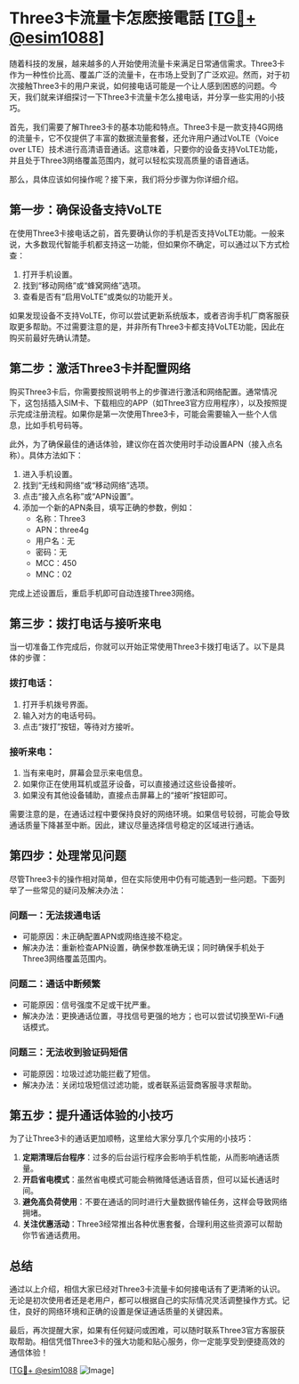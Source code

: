 # Three3卡流量卡怎麽接電話 [[TG💪+ @esim1088](https://t.me/s/esim1088)]

随着科技的发展，越来越多的人开始使用流量卡来满足日常通信需求。Three3卡作为一种性价比高、覆盖广泛的流量卡，在市场上受到了广泛欢迎。然而，对于初次接触Three3卡的用户来说，如何接电话可能是一个让人感到困惑的问题。今天，我们就来详细探讨一下Three3卡流量卡怎么接电话，并分享一些实用的小技巧。

首先，我们需要了解Three3卡的基本功能和特点。Three3卡是一款支持4G网络的流量卡，它不仅提供了丰富的数据流量套餐，还允许用户通过VoLTE（Voice over LTE）技术进行高清语音通话。这意味着，只要你的设备支持VoLTE功能，并且处于Three3网络覆盖范围内，就可以轻松实现高质量的语音通话。

那么，具体应该如何操作呢？接下来，我们将分步骤为你详细介绍。

## **第一步：确保设备支持VoLTE**

在使用Three3卡接电话之前，首先要确认你的手机是否支持VoLTE功能。一般来说，大多数现代智能手机都支持这一功能，但如果你不确定，可以通过以下方式检查：

1. 打开手机设置。
2. 找到“移动网络”或“蜂窝网络”选项。
3. 查看是否有“启用VoLTE”或类似的功能开关。

如果发现设备不支持VoLTE，你可以尝试更新系统版本，或者咨询手机厂商客服获取更多帮助。不过需要注意的是，并非所有Three3卡都支持VoLTE功能，因此在购买前最好先确认清楚。

## **第二步：激活Three3卡并配置网络**

购买Three3卡后，你需要按照说明书上的步骤进行激活和网络配置。通常情况下，这包括插入SIM卡、下载相应的APP（如Three3官方应用程序），以及按照提示完成注册流程。如果你是第一次使用Three3卡，可能会需要输入一些个人信息，比如手机号码等。

此外，为了确保最佳的通话体验，建议你在首次使用时手动设置APN（接入点名称）。具体方法如下：

1. 进入手机设置。
2. 找到“无线和网络”或“移动网络”选项。
3. 点击“接入点名称”或“APN设置”。
4. 添加一个新的APN条目，填写正确的参数，例如：
   - 名称：Three3
   - APN：three4g
   - 用户名：无
   - 密码：无
   - MCC：450
   - MNC：02

完成上述设置后，重启手机即可自动连接Three3网络。

## **第三步：拨打电话与接听来电**

当一切准备工作完成后，你就可以开始正常使用Three3卡拨打电话了。以下是具体的步骤：

### 拨打电话：
1. 打开手机拨号界面。
2. 输入对方的电话号码。
3. 点击“拨打”按钮，等待对方接听。

### 接听来电：
1. 当有来电时，屏幕会显示来电信息。
2. 如果你正在使用耳机或蓝牙设备，可以直接通过这些设备接听。
3. 如果没有其他设备辅助，直接点击屏幕上的“接听”按钮即可。

需要注意的是，在通话过程中要保持良好的网络环境。如果信号较弱，可能会导致通话质量下降甚至中断。因此，建议尽量选择信号稳定的区域进行通话。

## **第四步：处理常见问题**

尽管Three3卡的操作相对简单，但在实际使用中仍有可能遇到一些问题。下面列举了一些常见的疑问及解决办法：

### 问题一：无法拨通电话
- 可能原因：未正确配置APN或网络连接不稳定。
- 解决办法：重新检查APN设置，确保参数准确无误；同时确保手机处于Three3网络覆盖范围内。

### 问题二：通话中断频繁
- 可能原因：信号强度不足或干扰严重。
- 解决办法：更换通话位置，寻找信号更强的地方；也可以尝试切换至Wi-Fi通话模式。

### 问题三：无法收到验证码短信
- 可能原因：垃圾过滤功能拦截了短信。
- 解决办法：关闭垃圾短信过滤功能，或者联系运营商客服寻求帮助。

## **第五步：提升通话体验的小技巧**

为了让Three3卡的通话更加顺畅，这里给大家分享几个实用的小技巧：

1. **定期清理后台程序**：过多的后台运行程序会影响手机性能，从而影响通话质量。
2. **开启省电模式**：虽然省电模式可能会稍微降低通话音质，但可以延长通话时间。
3. **避免高负荷使用**：不要在通话的同时进行大量数据传输任务，这样会导致网络拥堵。
4. **关注优惠活动**：Three3经常推出各种优惠套餐，合理利用这些资源可以帮助你节省通话费用。

## **总结**

通过以上介绍，相信大家已经对Three3卡流量卡如何接电话有了更清晰的认识。无论是初次使用者还是老用户，都可以根据自己的实际情况灵活调整操作方式。记住，良好的网络环境和正确的设置是保证通话质量的关键因素。

最后，再次提醒大家，如果有任何疑问或困难，可以随时联系Three3官方客服获取帮助。相信凭借Three3卡的强大功能和贴心服务，你一定能享受到便捷高效的通信体验！

[[TG💪+ @esim1088](https://t.me/s/esim1088) ![Image](https://i.postimg.cc/4NQfJmqS/Snipaste-2025-05-13-00-14-12.png)]